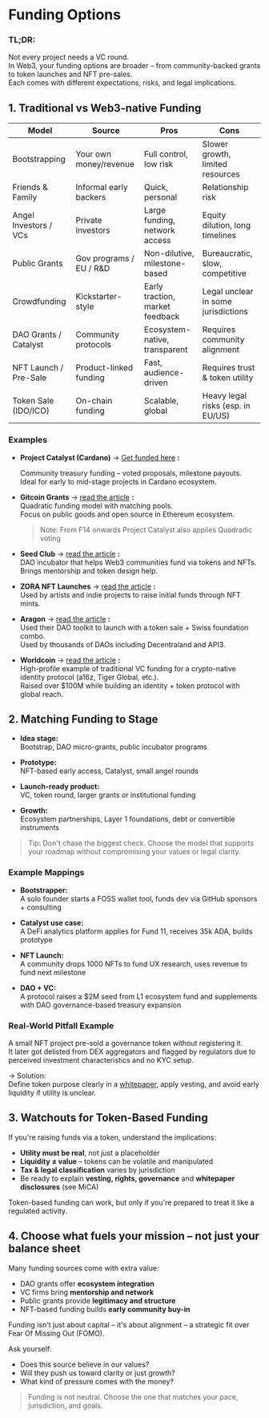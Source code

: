 # Funding Options

### TL;DR:

Not every project needs a VC round.  
In Web3, your funding options are broader – from community-backed grants to token launches and NFT pre-sales.  
Each comes with different expectations, risks, and legal implications.



## 1. Traditional vs Web3-native Funding

| Model                 | Source                  | Pros                            | Cons                                |
| --------------------- | ----------------------- | ------------------------------- | ----------------------------------- |
| Bootstrapping         | Your own money/revenue  | Full control, low risk          | Slower growth, limited resources    |
| Friends & Family      | Informal early backers  | Quick, personal                 | Relationship risk                   |
| Angel Investors / VCs | Private investors       | Large funding, network access   | Equity dilution, long timelines     |
| Public Grants         | Gov programs / EU / R&D | Non-dilutive, milestone-based   | Bureaucratic, slow, competitive     |
| Crowdfunding          | Kickstarter-style       | Early traction, market feedback | Legal unclear in some jurisdictions |
| DAO Grants / Catalyst | Community protocols     | Ecosystem-native, transparent   | Requires community alignment        |
| NFT Launch / Pre-Sale | Product-linked funding  | Fast, audience-driven           | Requires trust & token utility      |
| Token Sale (IDO/ICO)  | On-chain funding        | Scalable, global                | Heavy legal risks (esp. in EU/US)   |



### Examples

- **Project Catalyst (Cardano)** → [Get funded here](https://projectcatalyst.io/) **:**    
  
  Community treasury funding – voted proposals, milestone payouts.  
  Ideal for early to mid-stage projects in Cardano ecosystem. 
  
- **Gitcoin Grants** → [read the article](https://www.axios.com/2022/08/23/crypto-public-goods-green-pill-gitcoin-advocacy-funding) **:**  
  Quadratic funding model with matching pools.  
  Focus on public goods and open source in Ethereum ecosystem.  
  
  > Note: From F14 onwards Project Catalyst also applies Quadradic voting
  
- **Seed Club** → [read the article](https://mirror.xyz/0xF0a026513A213237fBA06B7F99661215725caAb1/Ot_JtqmDQIt4-C2ut-7fCksQ0Y405zMP_oqYordKjzQ) **:**  
  DAO incubator that helps Web3 communities fund via tokens and NFTs.  
  Brings mentorship and token design help.
  
- **ZORA NFT Launches** → [read the article](https://www.binance.com/en/square/post/23201681296154) **:**  
  Used by artists and indie projects to raise initial funds through NFT mints.

- **Aragon** → [read the article](https://www.quicknode.com/guides/ethereum-development/smart-contracts/how-to-create-your-own-dao-with-aragon) **:**  
  Used their DAO toolkit to launch with a token sale + Swiss foundation combo.  
  Used by thousands of DAOs including Decentraland and API3.
  
- **Worldcoin** → [read the article](https://mlq.ai/news/worldcoin-secures-135m-in-token-sale-backed-by-a16z-and-bain-capital-crypto/) **:**  
  High-profile example of traditional VC funding for a crypto-native identity protocol (a16z, Tiger Global, etc.).  
  Raised over $100M while building an identity + token protocol with global reach.  



## 2. Matching Funding to Stage

- **Idea stage:**  
  Bootstrap, DAO micro-grants, public incubator programs

- **Prototype:**  
  NFT-based early access, Catalyst, small angel rounds

- **Launch-ready product:**  
  VC, token round, larger grants or institutional funding

- **Growth:**  
  Ecosystem partnerships, Layer 1 foundations, debt or convertible instruments 

> Tip: Don't chase the biggest check. Choose the model that supports your roadmap without compromising your values or legal clarity.



### Example Mappings

- **Bootstrapper:**  
  A solo founder starts a FOSS wallet tool, funds dev via GitHub sponsors + consulting

- **Catalyst use case:**  
  A DeFi analytics platform applies for Fund 11, receives 35k ADA, builds prototype

- **NFT Launch:**  
  A community drops 1000 NFTs to fund UX research, uses revenue to fund next milestone

- **DAO + VC:**  
  A protocol raises a $2M seed from L1 ecosystem fund and supplements with DAO governance-based treasury expansion



### Real-World Pitfall Example

A small NFT project pre-sold a governance token without registering it.  
It later got delisted from DEX aggregators and flagged by regulators due to perceived investment characteristics and no KYC setup.

→ Solution:  
Define token purpose clearly in a [whitepaper](https://cardanofoundation.org/blog/whitepaper-template-cardano-mica-compliance), apply vesting, and avoid early liquidity if utility is unclear.





## 3. Watchouts for Token-Based Funding

If you're raising funds via a token, understand the implications:

- **Utility must be real**, not just a placeholder
- **Liquidity ≠ value** – tokens can be volatile and manipulated
- **Tax & legal classification** varies by jurisdiction
- Be ready to explain **vesting, rights, governance** and **whitepaper disclosures** (see MiCA)

Token-based funding can work, but only if you're prepared to treat it like a regulated activity.





## 4. Choose what fuels your mission – not just your balance sheet

Many funding sources come with extra value:

- DAO grants offer **ecosystem integration**
- VC firms bring **mentorship and network**
- Public grants provide **legitimacy and structure**
- NFT-based funding builds **early community buy-in**

Funding isn't just about capital – it's about alignment – a strategic fit over Fear Of Missing Out (FOMO).

Ask yourself:

- Does this source believe in our values?
- Will they push us toward clarity or just growth?
- What kind of pressure comes with the money?

> Funding is not neutral. Choose the one that matches your pace, jurisdiction, and goals.

